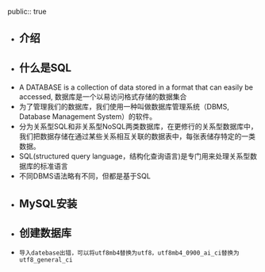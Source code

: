 public:: true

- ## 介绍
- ## 什么是SQL
- A DATABASE is a collection of data stored in a format that can easily be accessed, 数据库是一个以易访问格式存储的数据集合
- 为了管理我们的数据库，我们使用一种叫做数据库管理系统（DBMS, Database Management System）的软件。
- 分为关系型SQL和非关系型NoSQL两类数据库，在更修行的关系型数据库中，我们把数据存储在通过某些关系相互关联的数据表中，每张表储存特定的一类数据。
- SQL(structured query language，结构化查询语言)是专门用来处理关系型数据库的标准语言
- 不同DBMS语法略有不同，但都是基于SQL
- ## MySQL安装
- ## 创建数据库
- ```
  导入datebase出错，可以将utf8mb4替换为utf8，utf8mb4_0900_ai_ci替换为utf8_general_ci
  ```